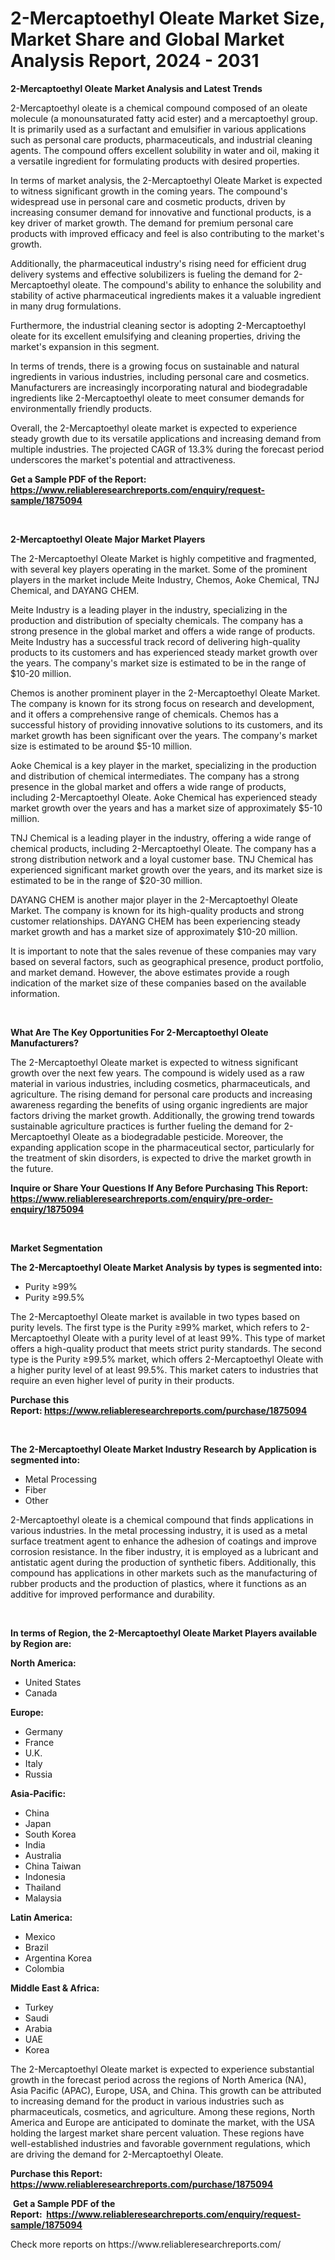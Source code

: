 <p><h1>2-Mercaptoethyl Oleate Market Size, Market Share and Global Market Analysis Report, 2024 - 2031</h1></p><p><strong>2-Mercaptoethyl Oleate Market Analysis and Latest Trends</strong></p>
<p><p>2-Mercaptoethyl oleate is a chemical compound composed of an oleate molecule (a monounsaturated fatty acid ester) and a mercaptoethyl group. It is primarily used as a surfactant and emulsifier in various applications such as personal care products, pharmaceuticals, and industrial cleaning agents. The compound offers excellent solubility in water and oil, making it a versatile ingredient for formulating products with desired properties.</p><p>In terms of market analysis, the 2-Mercaptoethyl Oleate Market is expected to witness significant growth in the coming years. The compound's widespread use in personal care and cosmetic products, driven by increasing consumer demand for innovative and functional products, is a key driver of market growth. The demand for premium personal care products with improved efficacy and feel is also contributing to the market's growth.</p><p>Additionally, the pharmaceutical industry's rising need for efficient drug delivery systems and effective solubilizers is fueling the demand for 2-Mercaptoethyl oleate. The compound's ability to enhance the solubility and stability of active pharmaceutical ingredients makes it a valuable ingredient in many drug formulations.</p><p>Furthermore, the industrial cleaning sector is adopting 2-Mercaptoethyl oleate for its excellent emulsifying and cleaning properties, driving the market's expansion in this segment.</p><p>In terms of trends, there is a growing focus on sustainable and natural ingredients in various industries, including personal care and cosmetics. Manufacturers are increasingly incorporating natural and biodegradable ingredients like 2-Mercaptoethyl oleate to meet consumer demands for environmentally friendly products.</p><p>Overall, the 2-Mercaptoethyl oleate market is expected to experience steady growth due to its versatile applications and increasing demand from multiple industries. The projected CAGR of 13.3% during the forecast period underscores the market's potential and attractiveness.</p></p>
<p><strong>Get a Sample PDF of the Report:&nbsp; <a href="https://www.reliableresearchreports.com/enquiry/request-sample/1875094">https://www.reliableresearchreports.com/enquiry/request-sample/1875094</a></strong></p>
<p>&nbsp;</p>
<p><strong>2-Mercaptoethyl Oleate Major Market Players</strong></p>
<p><p>The 2-Mercaptoethyl Oleate Market is highly competitive and fragmented, with several key players operating in the market. Some of the prominent players in the market include Meite Industry, Chemos, Aoke Chemical, TNJ Chemical, and DAYANG CHEM. </p><p>Meite Industry is a leading player in the industry, specializing in the production and distribution of specialty chemicals. The company has a strong presence in the global market and offers a wide range of products. Meite Industry has a successful track record of delivering high-quality products to its customers and has experienced steady market growth over the years. The company's market size is estimated to be in the range of $10-20 million.</p><p>Chemos is another prominent player in the 2-Mercaptoethyl Oleate Market. The company is known for its strong focus on research and development, and it offers a comprehensive range of chemicals. Chemos has a successful history of providing innovative solutions to its customers, and its market growth has been significant over the years. The company's market size is estimated to be around $5-10 million.</p><p>Aoke Chemical is a key player in the market, specializing in the production and distribution of chemical intermediates. The company has a strong presence in the global market and offers a wide range of products, including 2-Mercaptoethyl Oleate. Aoke Chemical has experienced steady market growth over the years and has a market size of approximately $5-10 million.</p><p>TNJ Chemical is a leading player in the industry, offering a wide range of chemical products, including 2-Mercaptoethyl Oleate. The company has a strong distribution network and a loyal customer base. TNJ Chemical has experienced significant market growth over the years, and its market size is estimated to be in the range of $20-30 million.</p><p>DAYANG CHEM is another major player in the 2-Mercaptoethyl Oleate Market. The company is known for its high-quality products and strong customer relationships. DAYANG CHEM has been experiencing steady market growth and has a market size of approximately $10-20 million.</p><p>It is important to note that the sales revenue of these companies may vary based on several factors, such as geographical presence, product portfolio, and market demand. However, the above estimates provide a rough indication of the market size of these companies based on the available information.</p></p>
<p>&nbsp;</p>
<p><strong>What Are The Key Opportunities For 2-Mercaptoethyl Oleate Manufacturers?</strong></p>
<p><p>The 2-Mercaptoethyl Oleate market is expected to witness significant growth over the next few years. The compound is widely used as a raw material in various industries, including cosmetics, pharmaceuticals, and agriculture. The rising demand for personal care products and increasing awareness regarding the benefits of using organic ingredients are major factors driving the market growth. Additionally, the growing trend towards sustainable agriculture practices is further fueling the demand for 2-Mercaptoethyl Oleate as a biodegradable pesticide. Moreover, the expanding application scope in the pharmaceutical sector, particularly for the treatment of skin disorders, is expected to drive the market growth in the future.</p></p>
<p><strong>Inquire or Share Your Questions If Any Before Purchasing This Report: <a href="https://www.reliableresearchreports.com/enquiry/pre-order-enquiry/1875094">https://www.reliableresearchreports.com/enquiry/pre-order-enquiry/1875094</a></strong></p>
<p>&nbsp;</p>
<p><strong>Market Segmentation</strong></p>
<p><strong>The 2-Mercaptoethyl Oleate Market Analysis by types is segmented into:</strong></p>
<p><ul><li>Purity ≥99%</li><li>Purity ≥99.5%</li></ul></p>
<p><p>The 2-Mercaptoethyl Oleate market is available in two types based on purity levels. The first type is the Purity ≥99% market, which refers to 2-Mercaptoethyl Oleate with a purity level of at least 99%. This type of market offers a high-quality product that meets strict purity standards. The second type is the Purity ≥99.5% market, which offers 2-Mercaptoethyl Oleate with a higher purity level of at least 99.5%. This market caters to industries that require an even higher level of purity in their products.</p></p>
<p><strong>Purchase this Report:&nbsp;<a href="https://www.reliableresearchreports.com/purchase/1875094">https://www.reliableresearchreports.com/purchase/1875094</a></strong></p>
<p>&nbsp;</p>
<p><strong>The 2-Mercaptoethyl Oleate Market Industry Research by Application is segmented into:</strong></p>
<p><ul><li>Metal Processing</li><li>Fiber</li><li>Other</li></ul></p>
<p><p>2-Mercaptoethyl oleate is a chemical compound that finds applications in various industries. In the metal processing industry, it is used as a metal surface treatment agent to enhance the adhesion of coatings and improve corrosion resistance. In the fiber industry, it is employed as a lubricant and antistatic agent during the production of synthetic fibers. Additionally, this compound has applications in other markets such as the manufacturing of rubber products and the production of plastics, where it functions as an additive for improved performance and durability.</p></p>
<p>&nbsp;</p>
<p><strong>In terms of Region, the 2-Mercaptoethyl Oleate Market Players available by Region are:</strong></p>
<p>
    <p> <strong> North America: </strong>
        <ul>
            <li>United States</li>
            <li>Canada</li>
        </ul>
        </p> 
    <p> <strong> Europe: </strong>
        <ul>
            <li>Germany</li>
            <li>France</li>
            <li>U.K.</li>
            <li>Italy</li>
            <li>Russia</li>
        </ul>
        </p> 
    <p> <strong> Asia-Pacific: </strong>
        <ul>
            <li>China</li>
            <li>Japan</li>
            <li>South Korea</li>
            <li>India</li>
            <li>Australia</li>
            <li>China Taiwan</li>
            <li>Indonesia</li>
            <li>Thailand</li>
            <li>Malaysia</li>
        </ul>
        </p> 
    <p> <strong> Latin America: </strong>
        <ul>
            <li>Mexico</li>
            <li>Brazil</li>
            <li>Argentina Korea</li>
            <li>Colombia</li>
        </ul>
        </p> 
    <p> <strong> Middle East & Africa: </strong>
        <ul>
            <li>Turkey</li>
            <li>Saudi</li>
            <li>Arabia</li>
            <li>UAE</li>
            <li>Korea</li>
        </ul>
    </p>
    </p>
<p><p>The 2-Mercaptoethyl Oleate market is expected to experience substantial growth in the forecast period across the regions of North America (NA), Asia Pacific (APAC), Europe, USA, and China. This growth can be attributed to increasing demand for the product in various industries such as pharmaceuticals, cosmetics, and agriculture. Among these regions, North America and Europe are anticipated to dominate the market, with the USA holding the largest market share percent valuation. These regions have well-established industries and favorable government regulations, which are driving the demand for 2-Mercaptoethyl Oleate.</p></p>
<p><strong>Purchase this Report: <a href="https://www.reliableresearchreports.com/purchase/1875094">https://www.reliableresearchreports.com/purchase/1875094</a></strong></p>
<p>&nbsp;<strong>Get a Sample PDF of the Report:&nbsp;&nbsp;<a href="https://www.reliableresearchreports.com/enquiry/request-sample/1875094">https://www.reliableresearchreports.com/enquiry/request-sample/1875094</a></strong></p>
<p><strong></strong></p>
<p>Check more reports on https://www.reliableresearchreports.com/</p>